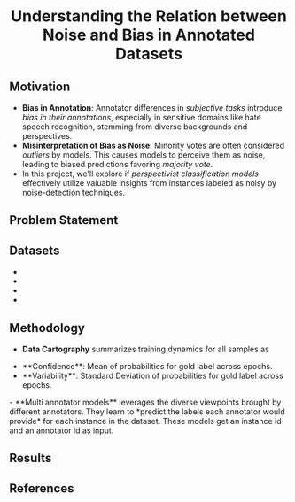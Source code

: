  <p align="center">
	<h1 align="center">  Understanding the Relation between Noise and Bias in Annotated Datasets  </h1>
</p>

## Motivation
- **Bias in Annotation**: Annotator differences in <em>subjective tasks</em> introduce <em>bias in their annotations</em>, especially in sensitive domains like hate speech recognition, stemming from diverse backgrounds and perspectives.
- **Misinterpretation of Bias as Noise**: Minority votes are often considered <em>outliers</em> by models. This causes models to perceive them as noise, leading to biased predictions favoring <em>majority vote</em>.
- In this project, we'll explore if <em>perspectivist classification models</em> effectively utilize valuable insights from instances labeled as noisy by noise-detection techniques.


## Problem Statement


## Datasets
-
-
-
-


## Methodology
- **Data Cartography** summarizes training dynamics for all samples as
<ul>
  <li> **Confidence**: Mean of probabilities for gold label across epochs.</li>
  <li> **Variability**: Standard Deviation of probabilities for gold label across epochs.</li>
</ul>
- **Multi annotator models** leverages the diverse viewpoints brought by different annotators. They learn to *predict the labels each annotator would provide* for each instance in the dataset. These models get an instance id and an annotator id as input. 



## Results


## References
